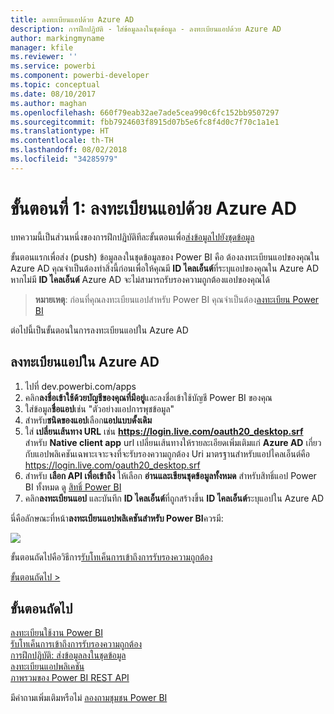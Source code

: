 ```yaml
---
title: ลงทะเบียนแอปด้วย Azure AD
description: การฝึกปฏิบัติ - ใส่ข้อมูลลงในชุดข้อมูล - ลงทะเบียนแอปด้วย Azure AD
author: markingmyname
manager: kfile
ms.reviewer: ''
ms.service: powerbi
ms.component: powerbi-developer
ms.topic: conceptual
ms.date: 08/10/2017
ms.author: maghan
ms.openlocfilehash: 660f79eab32ae7ade5cea990c6fc152bb9507297
ms.sourcegitcommit: fbb7924603f8915d07b5e6fc8f4d0c7f70c1a1e1
ms.translationtype: HT
ms.contentlocale: th-TH
ms.lasthandoff: 08/02/2018
ms.locfileid: "34285979"
---
```

# <a name="step-1-register-an-app-with-azure-ad"></a>ขั้นตอนที่ 1: ลงทะเบียนแอปด้วย Azure AD
บทความนี้เป็นส่วนหนึ่งของการฝึกปฏิบัติทีละขั้นตอนเพื่อ[ส่งข้อมูลไปยังชุดข้อมูล](walkthrough-push-data.md)

ขั้นตอนแรกเพื่อส่ง (push) ข้อมูลลงในชุดข้อมูลของ Power BI คือ ต้องลงทะเบียนแอปของคุณใน Azure AD คุณจำเป็นต้องทำสิ่งนี้ก่อนเพื่อให้คุณมี **ID ไคลเอ็นต์**ที่ระบุแอปของคุณใน Azure AD หากไม่มี **ID ไคลเอ็นต์** Azure AD จะไม่สามารถรับรองความถูกต้องแอปของคุณได้

> **หมายเหตุ**: ก่อนที่คุณลงทะเบียนแอปสำหรับ Power BI คุณจำเป็นต้อง[ลงทะเบียน Power BI](create-an-azure-active-directory-tenant.md)
> 
> 

ต่อไปนี้เป็นขั้นตอนในการลงทะเบียนแอปใน Azure AD

## <a name="register-an-app-in-azure-ad"></a>ลงทะเบียนแอปใน Azure AD
1. ไปที่ dev.powerbi.com/apps
2. คลิก**ลงชื่อเข้าใช้ด้วยบัญชีของคุณที่มีอยู่**และลงชื่อเข้าใช้บัญชี Power BI ของคุณ
3. ใส่ข้อมูล**ชื่อแอป**เช่น "ตัวอย่างแอปการพุชข้อมูล"
4. สำหรับ**ชนิดของแอป**เลือก**แอปแบบดั้งเดิม**
5. ใส่ **เปลี่ยนเส้นทาง URL** เช่น **https://login.live.com/oauth20_desktop.srf** สำหรับ **Native client app** url เปลี่ยนเส้นทางให้รายละเอียดเพิ่มเติมแก่ **Azure AD** เกี่ยวกับแอปพลิเคชันเฉพาะเจาะจงที่จะรับรองความถูกต้อง Uri มาตรฐานสำหรับแอปไคลเอ็นต์คือ https://login.live.com/oauth20_desktop.srf
6. สำหรับ **เลือก API เพื่อเข้าถึง** ให้เลือก **อ่านและเขียนชุดข้อมูลทั้งหมด** สำหรับสิทธิ์แอป Power BI ทั้งหมด ดู [สิทธิ์ Power BI](power-bi-permissions.md)
7. คลิก**ลงทะเบียนแอป** และบันทึก **ID ไคลเอ็นต์**ที่ถูกสร้างขึ้น **ID ไคลเอ็นต์**ระบุแอปใน Azure AD

นี่คือลักษณะที่หน้า**ลงทะเบียนแอปพลิเคชันสำหรับ Power BI**ควรมี:

![](media/walkthrough-push-data-register-app-with-azure-ad/powerbi-developer-sample-register-app.png)

ขั้นตอนถัดไปคือวิธีการ[รับโทเค็นการเข้าถึงการรับรองความถูกต้อง](walkthrough-push-data-get-token.md)

[ขั้นตอนถัดไป >](walkthrough-push-data-get-token.md)

## <a name="next-steps"></a>ขั้นตอนถัดไป
[ลงทะเบียนใช้งาน Power BI](create-an-azure-active-directory-tenant.md)  
[รับโทเค็นการเข้าถึงการรับรองความถูกต้อง](walkthrough-push-data-get-token.md)  
[การฝึกปฏิบัติ: ส่งข้อมูลลงในชุดข้อมูล](walkthrough-push-data.md)  
[ลงทะเบียนแอปพลิเคชัน](register-app.md)  
[ภาพรวมของ Power BI REST API](overview-of-power-bi-rest-api.md)  

มีคำถามเพิ่มเติมหรือไม่ [ลองถามชุมชน Power BI](http://community.powerbi.com/)

